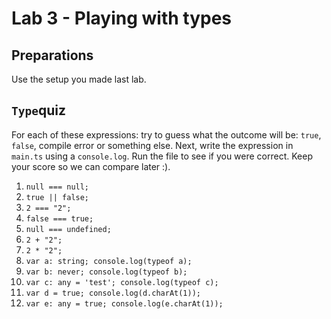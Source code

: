 # Lab 3 - Playing with types

## Preparations

Use the setup you made last lab.

## `Type`quiz

For each of these expressions: try to guess what the outcome will be: `true`, `false`, compile error or something else.
Next, write the expression in `main.ts` using a `console.log`. Run the file to see if you were correct.
Keep your score so we can compare later :).

1. `null === null;`
1. `true || false;`
1. `2 === "2";`
1. `false === true;`
1. `null === undefined;`
1. `2 + "2";`
1. `2 * "2";`
1. `var a: string; console.log(typeof a);`
1. `var b: never; console.log(typeof b);`
1. `var c: any = 'test'; console.log(typeof c);`
1. `var d = true; console.log(d.charAt(1));`
1. `var e: any = true; console.log(e.charAt(1));`

